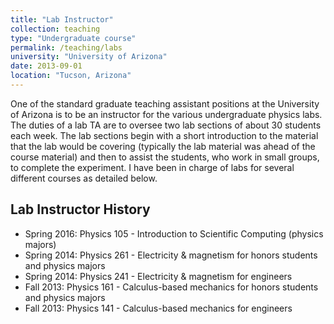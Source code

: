 ```yaml
---
title: "Lab Instructor"
collection: teaching
type: "Undergraduate course"
permalink: /teaching/labs
university: "University of Arizona"
date: 2013-09-01
location: "Tucson, Arizona"
---
```


One of the standard graduate teaching assistant positions at the University of Arizona is to be an instructor for the various undergraduate physics labs. The duties of a lab TA are to oversee two lab sections of about 30 students each week. The lab sections begin with a short introduction to the material that the lab would be covering (typically the lab material was ahead of the course material) and then to assist the students, who work in small groups, to complete the experiment. I have been in charge of labs for several different courses as detailed below.

## Lab Instructor History
* Spring 2016: Physics 105 - Introduction to Scientific Computing (physics majors)
* Spring 2014: Physics 261 - Electricity & magnetism for honors students and physics majors
* Spring 2014: Physics 241 - Electricity & magnetism for engineers
* Fall 2013: Physics 161 - Calculus-based mechanics for honors students and physics majors
* Fall 2013: Physics 141 - Calculus-based mechanics for engineers